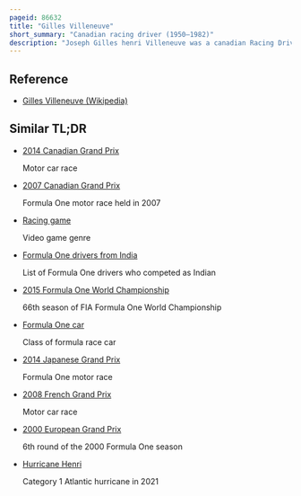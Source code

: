 ```yaml
---
pageid: 86632
title: "Gilles Villeneuve"
short_summary: "Canadian racing driver (1950–1982)"
description: "Joseph Gilles henri Villeneuve was a canadian Racing Driver who spent six Years racing in Formula one for Ferrari winning six Grands prix and earning widespread Acclaim for his Performances."
---
```


## Reference

- [Gilles Villeneuve (Wikipedia)](https://en.wikipedia.org/?curid=86632)

## Similar TL;DR

- [2014 Canadian Grand Prix](/tldr/en/2014-canadian-grand-prix)

  Motor car race

- [2007 Canadian Grand Prix](/tldr/en/2007-canadian-grand-prix)

  Formula One motor race held in 2007

- [Racing game](/tldr/en/racing-game)

  Video game genre

- [Formula One drivers from India](/tldr/en/formula-one-drivers-from-india)

  List of Formula One drivers who competed as Indian

- [2015 Formula One World Championship](/tldr/en/2015-formula-one-world-championship)

  66th season of FIA Formula One World Championship

- [Formula One car](/tldr/en/formula-one-car)

  Class of formula race car

- [2014 Japanese Grand Prix](/tldr/en/2014-japanese-grand-prix)

  Formula One motor race

- [2008 French Grand Prix](/tldr/en/2008-french-grand-prix)

  Motor car race

- [2000 European Grand Prix](/tldr/en/2000-european-grand-prix)

  6th round of the 2000 Formula One season

- [Hurricane Henri](/tldr/en/hurricane-henri)

  Category 1 Atlantic hurricane in 2021
